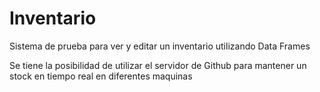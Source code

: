 # Inventario
Sistema de prueba para ver y editar un inventario utilizando Data Frames

Se tiene la posibilidad de utilizar el servidor de Github para mantener un stock en tiempo real en diferentes maquinas

